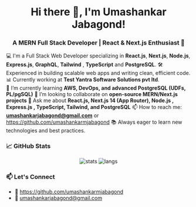 <h1 align="center">Hi there 👋, I'm Umashankar Jabagond!</h1>
<h3 align="center">A MERN Full Stack Developer | React & Next.js Enthusiast 🚀 </h3>

💻 I'm a Full Stack Web Developer specializing in **React.js**, **Next.js**, **Node.js**, **Express.js**, **GraphQL**, **Tailwind** ,        **TypeScript** and **PostgreSQL**.
🛠️ Experienced in building scalable web apps and writing clean, efficient code.  
📊 Currently working at **Test Yantra Software Solutions pvt ltd**.  
🌱 I’m currently learning **AWS, DevOps, and advanced PostgreSQL (UDFs, PL/pgSQL)**
👯 I’m looking to collaborate on **open-source MERN/Next.js projects**
💬 Ask me about **React.js, Next.js 14 (App Router), Node.js , Express.js , TypeScript, Tailwind, and PostgreSQL**
📫 How to reach me: **umashankarjabagond@gmail.com** or https://github.com/umashankarmjabagond
📚 Always eager to learn new technologies and best practices.

### 📈 GitHub Stats
<p align="center">
  <img src="https://github-readme-stats.vercel.app/api?username=umashankarmjabagond&show_icons=true&theme=radical" alt="stats" />
  <img src="https://github-readme-stats.vercel.app/api/top-langs/?username=umashankarmjabagond&layout=compact&theme=radical" alt="langs" />
</p>

### 📫 Let's Connect
- 🔗 https://github.com/umashankarmjabagond
- 📨 umashankarjabagond@gmail.com
